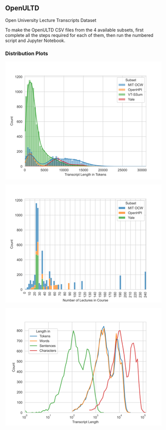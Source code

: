 ## OpenULTD
Open University Lecture Transcripts Dataset

To make the OpenULTD CSV files from the 4 available subsets, first complete all the steps required for each of them, then run the numbered script and Jupyter Notebook.

### Distribution Plots

![](readme/openultd_transcript_length_tokens_distribution.svg)

![](readme/openultd_lectures_per_course_distribution.svg)

![](readme/openultd_transcript_length_tokens_vs_words_vs_sentences_vs_characters.svg)